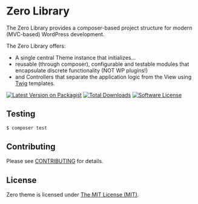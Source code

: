 # Zero Library

The Zero Library provides a composer-based project structure for modern (MVC-based) WordPress development.

The Zero Library offers:

* A single central Theme instance that initializes...
* reusable (through composer), configurable and testable modules that encapsulate discrete functionality (NOT WP plugins!)
* and Controllers that separate the application logic from the View using [Twig](http://twig.sensiolabs.org/) templates.

[![Latest Version on Packagist](https://img.shields.io/packagist/v/gwa/zero-library.svg?style=flat-square)](https://packagist.org/packages/gwa/zero-library)
[![Total Downloads](https://img.shields.io/packagist/dt/gwa/zero-library.svg?style=flat-square)](https://packagist.org/packages/gwa/zero-library)
[![Software License](https://img.shields.io/badge/license-MIT-brightgreen.svg?style=flat-square)](LICENSE)

## Testing

``` bash
$ composer test
```

## Contributing

Please see [CONTRIBUTING](CONTRIBUTING.md) for details.

## License
Zero theme is licensed under [The MIT License (MIT)](https://github.com/gwa/zero/blob/master/LICENSE).
